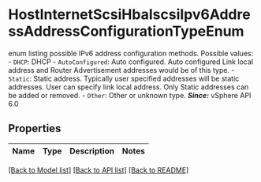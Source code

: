 # HostInternetScsiHbaIscsiIpv6AddressAddressConfigurationTypeEnum

enum listing possible IPv6 address configuration methods.  Possible values: - `DHCP`: DHCP - `AutoConfigured`: Auto configured.      Auto configured Link local address and Router Advertisement addresses   would be of this type. - `Static`: Static address.      Typically user specified addresses will be static addresses.   User can specify link local address. Only Static addresses can be added or removed. - `Other`: Other or unknown type.    ***Since:*** vSphere API 6.0 

## Properties
Name | Type | Description | Notes
------------ | ------------- | ------------- | -------------

[[Back to Model list]](../README.md#documentation-for-models) [[Back to API list]](../README.md#documentation-for-api-endpoints) [[Back to README]](../README.md)


